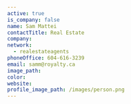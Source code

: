 ```yaml
---
active: true
is_company: false
name: Sam Mattei
contactTitle: Real Estate
company:
network:
  - realestateagents
phoneOffice: 604-616-3239
email: samm@royalty.ca
image_path:
color:
website:
profile_image_path: /images/person.png
---
```

